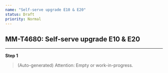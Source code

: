 ```yaml
---
name: "Self-serve upgrade E10 & E20"
status: Draft
priority: Normal
---
```


## MM-T4680: Self-serve upgrade E10 & E20

---

**Step 1**

> (Auto-generated) Attention: Empty or work-in-progress.
